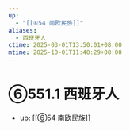 ```yaml
---
up:
  - "[[⑥54 南欧民族]]"
aliases:
  - 西班牙人
ctime: 2025-03-01T13:50:01+08:00
mtime: 2025-10-01T11:40:29+08:00
---
```


# ⑥551.1 西班牙人

- up: [[⑥54 南欧民族]]
